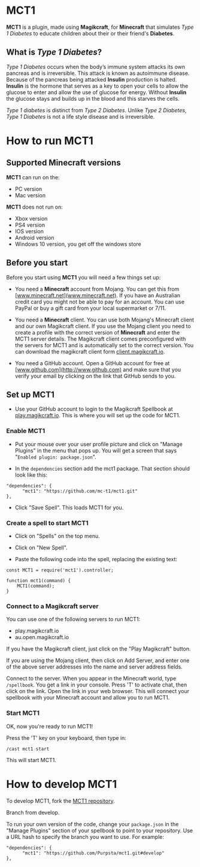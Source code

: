 # **MCT1**

**MCT1** is a plugin, made using **Magikcraft**, for **Minecraft** that simulates _Type 1 Diabetes_ to educate children about their or their friend's **Diabetes**.

## What is _Type 1 Diabetes_?

_Type 1 Diabetes_ occurs when the body’s immune system attacks its own pancreas and is irreversible. This attack is known as autoimmune disease. Because of the pancreas being attacked **Insulin** production is halted. **Insulin** is the hormone that serves as a key to open your cells to allow the glucose to enter and allow the use of glucose for energy. Without **Insulin** the glucose stays and builds up in the blood and this starves the cells. 

_Type 1 diabetes_ is distinct from _Type 2 Diabetes_. Unlike _Type 2 Diabetes_, _Type 1 Diabetes_ is not a life style disease and is irreversible.


# How to run **MCT1**

## Supported **Minecraft** versions

**MCT1** can run on the:

* PC version
* Mac version

**MCT1** does not run on:

* Xbox version
* PS4 version
* IOS version
* Android version
* Windows 10 version, you get off the windows store 

## Before you start
 
 Before you start using **MCT1** you will need a few things set up:

* You need a **Minecraft** account from Mojang. You can get this from [www.minecraft.net](www.minecraft.net). If you have an Australian credit card you might not be able to pay for an account. You can use PayPal or buy a gift card from your local supermarket or 7/11.

* You need a **Minecraft** client. You can use both Mojang's Minecraft client and our own Magikcraft client. If you use the Mojang client you need to create a profile with the correct version of **Minecraft** and enter the MCT1 server details. The Magikcraft client comes preconfigured with the servers for MCT1 and is automatically set to the correct version. You can download the magikcraft client form [client.magikcraft.io](http://client.magikcraft.io).

* You need a GitHub account. Open a GitHub account for free at [www.github.com](http://www.github.com) and make sure that you verify your email by clicking on the link that GitHub sends to you.

## Set up MCT1

* Use your GitHub account to login to the Magikcraft Spellbook at [play.magikcraft.io](https://play.magikcraft.io). This is where you will set up the code for MCT1.

### Enable MCT1

* Put your mouse over your user profile picture and click on "Manage Plugins" in the menu that pops up. You will get a screen that says "`Enabled plugin: package.json`".

* In the `dependencies` section add the mct1 package. That section should look like this:

```
"dependencies": {
      "mct1": "https://github.com/mc-t1/mct1.git"
},
```

* Click "Save Spell". This loads MCT1 for you.

### Create a spell to start MCT1

* Click on "Spells" on the top menu.

* Click on "New Spell".

* Paste the following code into the spell, replacing the existing text:

```
const MCT1 = require('mct1').controller;

function mct1(command) {
    MCT1(command);
}
```

### Connect to a Magikcraft server

You can use one of the following servers to run MCT1:

* play.magikcraft.io
* au.open.magikcraft.io

If you have the Magikcraft client, just click on the "Play Magikcraft" button.

If you are using the Mojang client, then click on Add Server, and enter one of the above server addresses into the name and server address fields.

Connect to the server. When you appear in the Minecraft world, type `/spellbook`. You get a link in your console. Press 'T' to activate chat, then click on the link. Open the link in your web browser. This will connect your spellbook with your Minecraft account and allow you to run MCT1.

### Start MCT1

OK, now you're ready to run MCT1!

Press the 'T' key on your keyboard, then type in:

`/cast mct1 start`

This will start MCT1.

# How to develop MCT1

To develop MCT1, fork the [MCT1 repository](https://github.com/mc-t1/mct1). 

Branch from develop.

To run your own version of the code, change your `package.json` in the "Manage Plugins" section of your spellbook to point to your repository. Use a URL hash to specify the branch you want to use. For example:

```
"dependencies": {
      "mct1": "https://github.com/Purpsta/mct1.git#develop"
},
```


